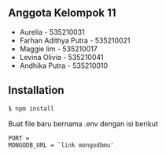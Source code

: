 ## Anggota Kelompok 11
- Aurelia - 535210031
- Farhan Adithya Putra - 535210021
- Maggie lim - 535210017
- Levina Olivia - 535210041
- Andhika Putra - 535210010

## Installation

```bash
$ npm install
```

Buat file baru bernama .env dengan isi berikut
```
PORT = 
MONGODB_URL = `link mongodbmu'
```
